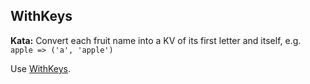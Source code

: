 <!--
  ~ Licensed to the Apache Software Foundation (ASF) under one
  ~ or more contributor license agreements.  See the NOTICE file
  ~ distributed with this work for additional information
  ~ regarding copyright ownership.  The ASF licenses this file
  ~ to you under the Apache License, Version 2.0 (the
  ~ "License"); you may not use this file except in compliance
  ~ with the License.  You may obtain a copy of the License at
  ~
  ~     http://www.apache.org/licenses/LICENSE-2.0
  ~
  ~ Unless required by applicable law or agreed to in writing, software
  ~ distributed under the License is distributed on an "AS IS" BASIS,
  ~ WITHOUT WARRANTIES OR CONDITIONS OF ANY KIND, either express or implied.
  ~ See the License for the specific language governing permissions and
  ~ limitations under the License.
  -->

WithKeys
--------

**Kata:** Convert each fruit name into a KV of its first letter and itself, e.g. 
`apple => ('a', 'apple')`

<div class="hint">
  Use <a href="https://beam.apache.org/releases/pydoc/current/apache_beam.transforms.util.html#apache_beam.transforms.util.WithKeys">
  WithKeys</a>.
</div>
